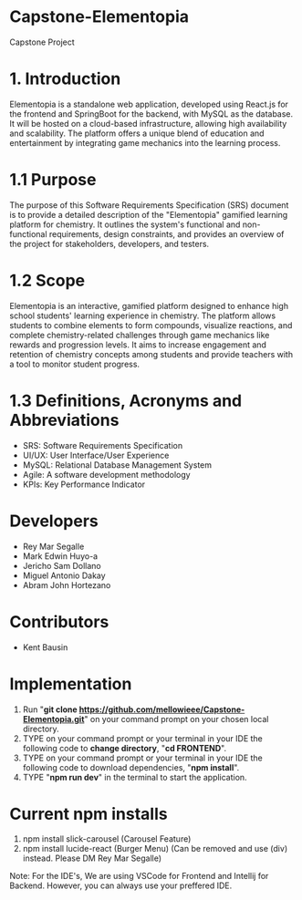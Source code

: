 # Capstone-Elementopia
Capstone Project
# 1. Introduction
Elementopia is a standalone web application, developed using React.js for the frontend and SpringBoot for the backend, with MySQL as the database. It will be hosted on a cloud-based infrastructure, allowing high availability and scalability. The platform offers a unique blend of education and entertainment by integrating game mechanics into the learning process.
# 1.1 Purpose
The purpose of this Software Requirements Specification (SRS) document is to provide a detailed description of the "Elementopia" gamified learning platform for chemistry. It outlines the system's functional and non-functional requirements, design constraints, and provides an overview of the project for stakeholders, developers, and testers.
# 1.2 Scope
Elementopia is an interactive, gamified platform designed to enhance high school students' learning experience in chemistry. The platform allows students to combine elements to form compounds, visualize reactions, and complete chemistry-related challenges through game mechanics like rewards and progression levels. It aims to increase engagement and retention of chemistry concepts among students and provide teachers with a tool to monitor student progress.
# 1.3 Definitions, Acronyms and Abbreviations
-  SRS: Software Requirements Specification
-  UI/UX: User Interface/User Experience
-  MySQL: Relational Database Management System
-  Agile: A software development methodology
-  KPIs: Key Performance Indicator

# Developers
- Rey Mar Segalle
- Mark Edwin Huyo-a
- Jericho Sam Dollano
- Miguel Antonio Dakay
- Abram John Hortezano

# Contributors
- Kent Bausin

# Implementation
1. Run "**git clone https://github.com/mellowieee/Capstone-Elementopia.git**" on your command prompt on your chosen local directory.
2. TYPE on your command prompt or your terminal in your IDE the following code to **change directory**, "**cd FRONTEND**".
3. TYPE on your command prompt or your terminal in your IDE the following code to download dependencies, "**npm install**".
4. TYPE "**npm run dev**" in the terminal to start the application.

# Current npm installs
1. npm install slick-carousel (Carousel Feature)
2. npm install lucide-react   (Burger Menu) (Can be removed and use (div) instead. Please DM Rey Mar Segalle)

Note: For the IDE's, We are using VSCode for Frontend and Intellij for Backend. However, you can always use your preffered IDE.
